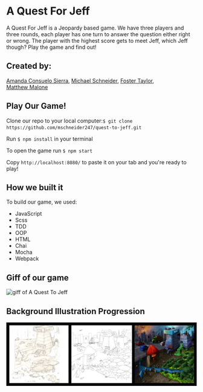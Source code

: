 # A Quest For Jeff

A Quest For Jeff is a Jeopardy based game. We have three players and three rounds, each player has one turn to answer the question either right or wrong. The player with the highest score gets to meet Jeff, which Jeff though? Play the game and find out!

## Created by:
[Amanda Consuelo Sierra](https://github.com/Asilo5), 
[Michael Schneider](https://github.com/mschneider247), 
[Foster Taylor](https://github.com/foster55f),  
[Matthew Malone](https://github.com/matthewdshepherd)

## Play Our Game!

Clone our repo to your local computer:``` $ git clone https://github.com/mschneider247/quest-to-jeff.git ```

Run ``` $ npm install ``` in your terminal

To open the game run ``` $ npm start ```

Copy ``` http://localhost:8080/ ``` to paste it on your tab and you're ready to play!

## How we built it

To build our game, we used:
  - JavaScript
  - Scss
  - TDD
  - OOP
  - HTML
  - Chai
  - Mocha
  - Webpack
  
## Giff of our game

![giff of A Quest To Jeff](https://github.com/mschneider247/quest-to-jeff/blob/master/quest.gif)

## Background Illustration Progression

![Background Progression](./src/images/JeffQuestBackgroundProgression.jpg)